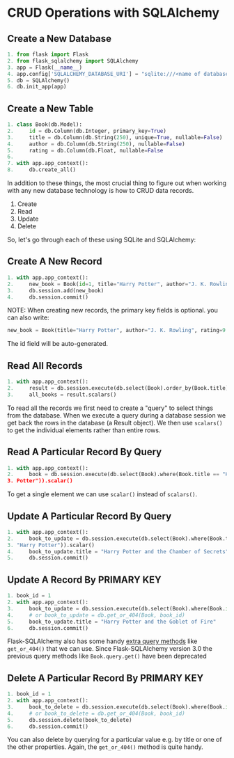 # CRUD Operations with SQLAlchemy

## Create a New Database

```python
1. from flask import Flask
2. from flask_sqlalchemy import SQLAlchemy
3. app = Flask(__name__)
4. app.config['SQLALCHEMY_DATABASE_URI'] = "sqlite:///<name of database>.db"
5. db = SQLAlchemy()
6. db.init_app(app)
```

## Create a New Table

```python
1. class Book(db.Model):
2.     id = db.Column(db.Integer, primary_key=True)
3.     title = db.Column(db.String(250), unique=True, nullable=False)
4.     author = db.Column(db.String(250), nullable=False)
5.     rating = db.Column(db.Float, nullable=False
6. 
7. with app.app_context():
8.     db.create_all()
```

In addition to these things, the most crucial thing to figure out when working with any new database technology is how to CRUD data records.

1. Create
2. Read
3. Update
4. Delete

So, let's go through each of these using SQLite and SQLAlchemy:

## Create A New Record

```python
1. with app.app_context():
2.     new_book = Book(id=1, title="Harry Potter", author="J. K. Rowling", rating=9.3)
3.     db.session.add(new_book)
4.     db.session.commit()
```

NOTE: When creating new records, the primary key fields is optional. you can also write:

```python
new_book = Book(title="Harry Potter", author="J. K. Rowling", rating=9.3)
```

The id field will be auto-generated.

## Read All Records

```python
1. with app.app_context():
2.     result = db.session.execute(db.select(Book).order_by(Book.title))
3.     all_books = result.scalars()
```

To read all the records we first need to create a "query" to select things from the database. When we execute a query during a database session we get back the rows in the database (a Result object). We then use `scalars()` to get the individual elements rather than entire rows.

## Read A Particular Record By Query

```python
1. with app.app_context():
2.     book = db.session.execute(db.select(Book).where(Book.title == "Harry
3. Potter")).scalar()
```

To get a single element we can use `scalar()` instead of `scalars()`.

## Update A Particular Record By Query

```python
1. with app.app_context():
2.     book_to_update = db.session.execute(db.select(Book).where(Book.title ==
3. "Harry Potter")).scalar()
4.     book_to_update.title = "Harry Potter and the Chamber of Secrets"
5.     db.session.commit()
```

## Update A Record By PRIMARY KEY

```python
1. book_id = 1
2. with app.app_context():
3.     book_to_update = db.session.execute(db.select(Book).where(Book.id == book_id)).scalar()
4.     # or book_to_update = db.get_or_404(Book, book_id) 
5.     book_to_update.title = "Harry Potter and the Goblet of Fire"
6.     db.session.commit() 
```

Flask-SQLAlchemy also has some handy [extra query methods](https://flask-sqlalchemy.palletsprojects.com/en/3.0.x/queries/#queries-for-views) like `get_or_404()` that we can use. Since Flask-SQLAlchemy version 3.0 the previous query methods like `Book.query.get()` have been deprecated

## Delete A Particular Record By PRIMARY KEY

```python
1. book_id = 1
2. with app.app_context():
3.     book_to_delete = db.session.execute(db.select(Book).where(Book.id == book_id)).scalar()
4.     # or book_to_delete = db.get_or_404(Book, book_id)
5.     db.session.delete(book_to_delete)
6.     db.session.commit()
```

You can also delete by querying for a particular value e.g. by title or one of the other properties. Again, the `get_or_404()` method is quite handy.